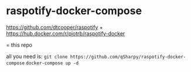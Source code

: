 # raspotify-docker-compose

https://github.com/dtcooper/raspotify
+
https://hub.docker.com/r/piotrb/raspotify-docker

= this repo

all you need is:
`git clone https://github.com/qSharpy/raspotify-docker-compose`
`docker-compose up -d`
